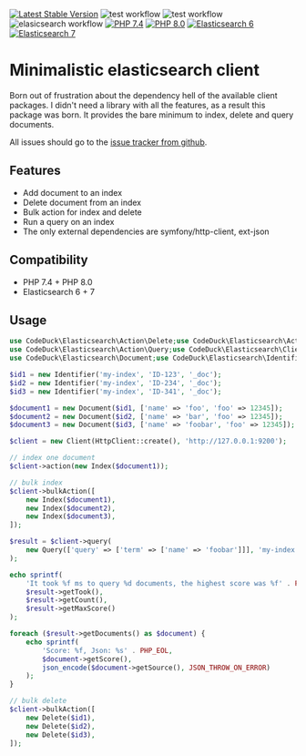 [![Latest Stable Version](https://img.shields.io/packagist/v/codeduck/elasticsearch.svg?style=flat)](https://packagist.org/packages/codeduck/elasticsearch)
![test workflow](https://github.com/CodeDuck42/elasticsearch/actions/workflows/test.yaml/badge.svg)
![test workflow](https://github.com/CodeDuck42/elasticsearch/actions/workflows/psalm.yaml/badge.svg)
![elasicsearch workflow](https://github.com/CodeDuck42/elasticsearch/actions/workflows/elasticsearch.yaml/badge.svg)
[![PHP 7.4](https://img.shields.io/badge/php-7.4-8892BF.svg?style=flat)](https://php.net/)
[![PHP 8.0](https://img.shields.io/badge/php-8.0-8892BF.svg?style=flat)](https://php.net/)
[![Elasticsearch 6](https://img.shields.io/badge/elasticsearch-6-A88700.svg?style=flat)](https://www.elastic.co/)
[![Elasticsearch 7](https://img.shields.io/badge/elasticsearch-7-A88700Bad.svg?style=flat)](https://www.elastic.co/)

# Minimalistic elasticsearch client

Born out of frustration about the dependency hell of the available client packages. I didn't need a library with all the
features, as a result this package was born. It provides the bare minimum to index, delete and query documents.

All issues should go to the [issue tracker from github](https://github.com/CodeDuck42/elasticsearch/issues).

## Features

- Add document to an index
- Delete document from an index
- Bulk action for index and delete
- Run a query on an index
- The only external dependencies are symfony/http-client, ext-json

## Compatibility

- PHP 7.4 + PHP 8.0
- Elasticsearch 6 + 7

## Usage

~~~php
use CodeDuck\Elasticsearch\Action\Delete;use CodeDuck\Elasticsearch\Action\Index;
use CodeDuck\Elasticsearch\Action\Query;use CodeDuck\Elasticsearch\Client;
use CodeDuck\Elasticsearch\Document;use CodeDuck\Elasticsearch\Identifier;use Symfony\Component\HttpClient\HttpClient;

$id1 = new Identifier('my-index', 'ID-123', '_doc');
$id2 = new Identifier('my-index', 'ID-234', '_doc');
$id3 = new Identifier('my-index', 'ID-341', '_doc');

$document1 = new Document($id1, ['name' => 'foo', 'foo' => 12345]);
$document2 = new Document($id2, ['name' => 'bar', 'foo' => 12345]);
$document3 = new Document($id3, ['name' => 'foobar', 'foo' => 12345]);

$client = new Client(HttpClient::create(), 'http://127.0.0.1:9200');

// index one document
$client->action(new Index($document1));

// bulk index
$client->bulkAction([
    new Index($document1),
    new Index($document2),
    new Index($document3),
]);

$result = $client->query(
    new Query(['query' => ['term' => ['name' => 'foobar']]], 'my-index')
);

echo sprintf(
    'It took %f ms to query %d documents, the highest score was %f' . PHP_EOL,
    $result->getTook(),
    $result->getCount(),
    $result->getMaxScore()
);

foreach ($result->getDocuments() as $document) {
    echo sprintf(
        'Score: %f, Json: %s' . PHP_EOL,
        $document->getScore(),
        json_encode($document->getSource(), JSON_THROW_ON_ERROR)
    );
}

// bulk delete
$client->bulkAction([
    new Delete($id1),
    new Delete($id2),
    new Delete($id3),
]);

~~~
